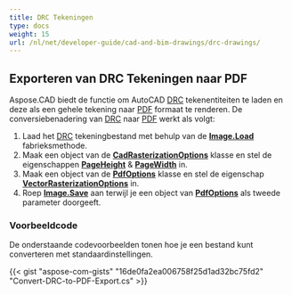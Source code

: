 ```yaml
---
title: DRC Tekeningen
type: docs
weight: 15
url: /nl/net/developer-guide/cad-and-bim-drawings/drc-drawings/
---
```


## **Exporteren van DRC Tekeningen naar PDF**

Aspose.CAD biedt de functie om AutoCAD [DRC](https://docs.fileformat.com/3d/drc/) tekenentiteiten te laden en deze als een gehele tekening naar [PDF](https://docs.fileformat.com/pdf/) formaat te renderen. De conversiebenadering van [DRC](https://docs.fileformat.com/3d/drc/) naar [PDF](https://docs.fileformat.com/pdf/) werkt als volgt:

1. Laad het [DRC](https://docs.fileformat.com/3d/drc/) tekeningbestand met behulp van de [**Image.Load**](https://reference.aspose.com/cad/net/aspose.cad.image/load/methods/2) fabrieksmethode.
1. Maak een object van de [**CadRasterizationOptions**](https://reference.aspose.com/cad/net/aspose.cad.imageoptions/cadrasterizationoptions) klasse en stel de eigenschappen [**PageHeight**](https://reference.aspose.com/cad/net/aspose.cad.imageoptions/vectorrasterizationoptions/properties/pageheight) & [**PageWidth**](https://reference.aspose.com/cad/net/aspose.cad.imageoptions/vectorrasterizationoptions/properties/pagewidth) in.
1. Maak een object van de [**PdfOptions**](https://reference.aspose.com/cad/net/aspose.cad.imageoptions/pdfoptions) klasse en stel de eigenschap [**VectorRasterizationOptions**](https://reference.aspose.com/cad/net/aspose.cad.imageoptions/vectorrasterizationoptions) in.
1. Roep [**Image.Save**](https://reference.aspose.com/cad/net/aspose.cad/image/methods/save/index) aan terwijl je een object van [**PdfOptions**](https://reference.aspose.com/cad/net/aspose.cad.imageoptions/pdfoptions) als tweede parameter doorgeeft.

### Voorbeeldcode

De onderstaande codevoorbeelden tonen hoe je een bestand kunt converteren met standaardinstellingen.


{{< gist "aspose-com-gists" "16de0fa2ea006758f25d1ad32bc75fd2" "Convert-DRC-to-PDF-Export.cs" >}}
